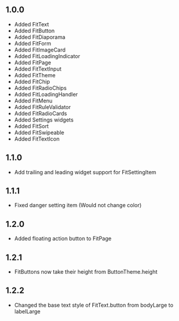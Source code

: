 ## 1.0.0

- Added FitText
- Added FitButton
- Added FitDiaporama
- Added FitForm
- Added FitImageCard
- Added FitLoadingIndicator
- Added FitPage
- Added FitTextInput
- Added FitTheme
- Added FitChip
- Added FitRadioChips
- Added FitLoadingHandler
- Added FitMenu
- Added FitRuleValidator
- Added FitRadioCards
- Added Settings widgets
- Added FitSort
- Added FitSwipeable
- Added FitTextIcon

## 1.1.0

- Add trailing and leading widget support for FitSettingItem

## 1.1.1

- Fixed danger setting item (Would not change color)

## 1.2.0

- Added floating action button to FitPage

## 1.2.1

- FitButtons now take their height from ButtonTheme.height

## 1.2.2

- Changed the base text style of FitText.button from bodyLarge to labelLarge
